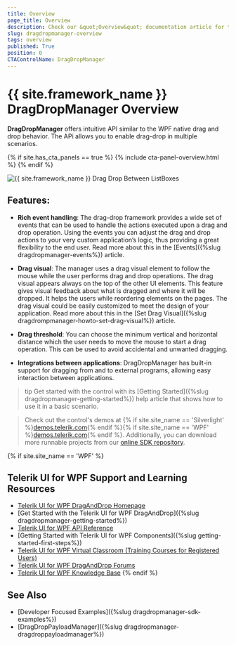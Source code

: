 ```yaml
---
title: Overview
page_title: Overview
description: Check our &quot;Overview&quot; documentation article for the DragDropManager {{ site.framework_name }} control.
slug: dragdropmanager-overview
tags: overview
published: True
position: 0
CTAControlName: DragDropManager
---
```


# {{ site.framework_name }} DragDropManager Overview

__DragDropManager__ offers intuitive API similar to the WPF native drag and drop behavior. The APi allows you to enable drag-drop in multiple scenarios.

{% if site.has_cta_panels == true %}
{% include cta-panel-overview.html %}
{% endif %}

![{{ site.framework_name }} Drag Drop Between ListBoxes](images/DragDropManager_DragBetweenListBoxes.png)

## Features:

* __Rich event handling__: The drag-drop framework provides a wide set of events that can be used to handle the actions executed upon a drag and drop operation. Using the events you can adjust the drag and drop actions to your very custom application’s logic, thus providing a great flexibility to the end user. Read more about this in the [Events]({%slug dragdropmanager-events%}) article.

* __Drag visual__: The manager uses a drag visual element to follow the mouse while the user performs drag and drop operations. The drag visual appears always on the top of the other UI elements. This feature gives visual feedback about what is dragged and where it will be dropped. It helps the users while reordering elements on the pages. The drag visual could be easily customized to meet the design of your application. Read more about this in the [Set Drag Visual]({%slug dragdrompmanager-howto-set-drag-visual%}) article.

* __Drag threshold__: You can choose the minimum vertical and horizontal distance which the user needs to move the mouse to start a drag operation. This can be used to avoid accidental and unwanted dragging.

* __Integrations between applications__: DragDropManager has built-in support for dragging from and to external programs, allowing easy interaction between applications.

>tip Get started with the control with its [Getting Started]({%slug dragdropmanager-getting-started%}) help article that shows how to use it in a basic scenario.

> Check out the control's demos at {% if site.site_name == 'Silverlight' %}[demos.telerik.com](https://demos.telerik.com/silverlight/#DragAndDrop){% endif %}{% if site.site_name == 'WPF' %}[demos.telerik.com](https://demos.telerik.com/wpf/){% endif %}. Additionally, you can download more runnable projects from our [online SDK repository](https://github.com/telerik/xaml-sdk/tree/master/DragDrop).

{% if site.site_name == 'WPF' %}
## Telerik UI for WPF Support and Learning Resources

* [Telerik UI for WPF DragAndDrop Homepage](https://www.telerik.com/products/wpf/drag-drop.aspx)
* [Get Started with the Telerik UI for WPF DragAndDrop]({%slug dragdropmanager-getting-started%})
* [Telerik UI for WPF API Reference](https://docs.telerik.com/devtools/wpf/api/)
* [Getting Started with Telerik UI for WPF Components]({%slug getting-started-first-steps%})
* [Telerik UI for WPF Virtual Classroom (Training Courses for Registered Users)](https://learn.telerik.com/learn/course/external/view/elearning/16/telerik-ui-for-wpf) 
* [Telerik UI for WPF DragAndDrop Forums](https://www.telerik.com/forums/wpf)
* [Telerik UI for WPF Knowledge Base](https://docs.telerik.com/devtools/wpf/knowledge-base)
{% endif %}

## See Also
 * [Developer Focused Examples]({%slug dragdropmanager-sdk-examples%})
 * [DragDropPayloadManager]({%slug dragdropmanager-dragdroppayloadmanager%})
